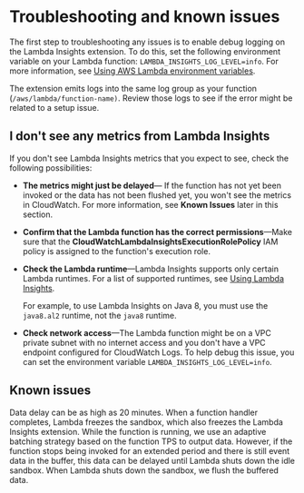 # Troubleshooting and known issues<a name="Lambda-Insights-Troubleshooting"></a>

The first step to troubleshooting any issues is to enable debug logging on the Lambda Insights extension\. To do this, set the following environment variable on your Lambda function: `LAMBDA_INSIGHTS_LOG_LEVEL=info`\. For more information, see [ Using AWS Lambda environment variables](https://docs.aws.amazon.com/lambda/latest/dg/configuration-envvars.html)\.

The extension emits logs into the same log group as your function \(`/aws/lambda/function-name)`\. Review those logs to see if the error might be related to a setup issue\. 

## I don't see any metrics from Lambda Insights<a name="Lambda-Insights-Troubleshooting-nometrics"></a>

If you don't see Lambda Insights metrics that you expect to see, check the following possibilities:
+ **The metrics might just be delayed**— If the function has not yet been invoked or the data has not been flushed yet, you won't see the metrics in CloudWatch\. For more information, see **Known Issues** later in this section\.
+ **Confirm that the Lambda function has the correct permissions**—Make sure that the **CloudWatchLambdaInsightsExecutionRolePolicy** IAM policy is assigned to the function's execution role\.
+ **Check the Lambda runtime**—Lambda Insights supports only certain Lambda runtimes\. For a list of supported runtimes, see [Using Lambda Insights](Lambda-Insights.md)\.

  For example, to use Lambda Insights on Java 8, you must use the `java8.al2` runtime, not the `java8` runtime\.
+ **Check network access**—The Lambda function might be on a VPC private subnet with no internet access and you don't have a VPC endpoint configured for CloudWatch Logs\. To help debug this issue, you can set the environment variable `LAMBDA_INSIGHTS_LOG_LEVEL=info`\.

## Known issues<a name="Lambda-Insights-Troubleshooting-knownissues"></a>

Data delay can be as high as 20 minutes\. When a function handler completes, Lambda freezes the sandbox, which also freezes the Lambda Insights extension\. While the function is running, we use an adaptive batching strategy based on the function TPS to output data\. However, if the function stops being invoked for an extended period and there is still event data in the buffer, this data can be delayed until Lambda shuts down the idle sandbox\. When Lambda shuts down the sandbox, we flush the buffered data\.